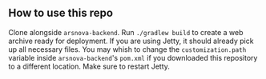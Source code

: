 ## How to use this repo

Clone alongside `arsnova-backend`. Run `./gradlew build` to create a web archive ready for deployment. If you are using Jetty, it should already pick up all necessary files. You may whish to change the `customization.path` variable inside `arsnova-backend`'s `pom.xml` if you downloaded this repository to a different location. Make sure to restart Jetty.
